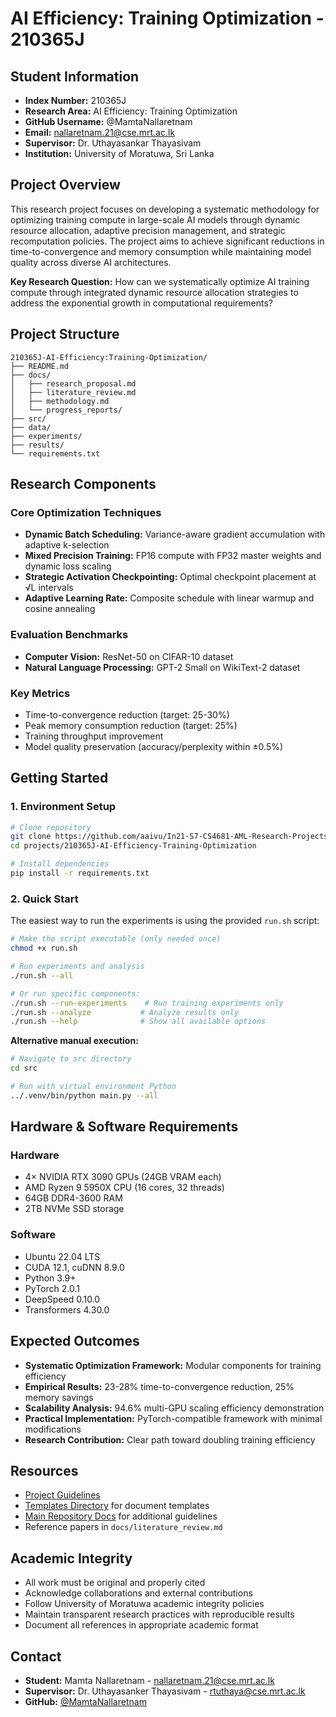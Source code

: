 # AI Efficiency: Training Optimization - 210365J

## Student Information

- **Index Number:** 210365J
- **Research Area:** AI Efficiency: Training Optimization
- **GitHub Username:** @MamtaNallaretnam
- **Email:** nallaretnam.21@cse.mrt.ac.lk
- **Supervisor:** Dr. Uthayasankar Thayasivam
- **Institution:** University of Moratuwa, Sri Lanka

## Project Overview

This research project focuses on developing a systematic methodology for optimizing training compute in large-scale AI models through dynamic resource allocation, adaptive precision management, and strategic recomputation policies. The project aims to achieve significant reductions in time-to-convergence and memory consumption while maintaining model quality across diverse AI architectures.

**Key Research Question:** How can we systematically optimize AI training compute through integrated dynamic resource allocation strategies to address the exponential growth in computational requirements?

## Project Structure
```
210365J-AI-Efficiency:Training-Optimization/
├── README.md                    
├── docs/
│   ├── research_proposal.md     
│   ├── literature_review.md     
│   ├── methodology.md           
│   └── progress_reports/        
├── src/                         
├── data/                        
├── experiments/                 
├── results/                     
└── requirements.txt             
```

## Research Components

### Core Optimization Techniques
- **Dynamic Batch Scheduling:** Variance-aware gradient accumulation with adaptive k-selection
- **Mixed Precision Training:** FP16 compute with FP32 master weights and dynamic loss scaling
- **Strategic Activation Checkpointing:** Optimal checkpoint placement at √L intervals
- **Adaptive Learning Rate:** Composite schedule with linear warmup and cosine annealing

### Evaluation Benchmarks
- **Computer Vision:** ResNet-50 on CIFAR-10 dataset
- **Natural Language Processing:** GPT-2 Small on WikiText-2 dataset

### Key Metrics
- Time-to-convergence reduction (target: 25-30%)
- Peak memory consumption reduction (target: 25%)
- Training throughput improvement
- Model quality preservation (accuracy/perplexity within ±0.5%)

## Getting Started

### 1. Environment Setup
```bash
# Clone repository
git clone https://github.com/aaivu/In21-S7-CS4681-AML-Research-Projects.git
cd projects/210365J-AI-Efficiency-Training-Optimization

# Install dependencies
pip install -r requirements.txt
```

### 2. Quick Start

The easiest way to run the experiments is using the provided `run.sh` script:

```bash
# Make the script executable (only needed once)
chmod +x run.sh

# Run experiments and analysis
./run.sh --all

# Or run specific components:
./run.sh --run-experiments    # Run training experiments only
./run.sh --analyze           # Analyze results only
./run.sh --help              # Show all available options
```

**Alternative manual execution:**
```bash
# Navigate to src directory
cd src

# Run with virtual environment Python
../.venv/bin/python main.py --all
```

## Hardware & Software Requirements

### Hardware
- 4× NVIDIA RTX 3090 GPUs (24GB VRAM each)
- AMD Ryzen 9 5950X CPU (16 cores, 32 threads)
- 64GB DDR4-3600 RAM
- 2TB NVMe SSD storage

### Software
- Ubuntu 22.04 LTS
- CUDA 12.1, cuDNN 8.9.0
- Python 3.9+
- PyTorch 2.0.1
- DeepSpeed 0.10.0
- Transformers 4.30.0

## Expected Outcomes

- **Systematic Optimization Framework:** Modular components for training efficiency
- **Empirical Results:** 23-28% time-to-convergence reduction, 25% memory savings
- **Scalability Analysis:** 94.6% multi-GPU scaling efficiency demonstration
- **Practical Implementation:** PyTorch-compatible framework with minimal modifications
- **Research Contribution:** Clear path toward doubling training efficiency

## Resources

- [Project Guidelines](link-to-guidelines)
- [Templates Directory](link-to-templates) for document templates
- [Main Repository Docs](link-to-docs) for additional guidelines
- Reference papers in `docs/literature_review.md`

## Academic Integrity

- All work must be original and properly cited
- Acknowledge collaborations and external contributions
- Follow University of Moratuwa academic integrity policies
- Maintain transparent research practices with reproducible results
- Document all references in appropriate academic format

## Contact

- **Student:** Mamta Nallaretnam - nallaretnam.21@cse.mrt.ac.lk
- **Supervisor:** Dr. Uthayasanker Thayasivam - rtuthaya@cse.mrt.ac.lk
- **GitHub:** [@MamtaNallaretnam](https://github.com/MamtaNallaretnam)